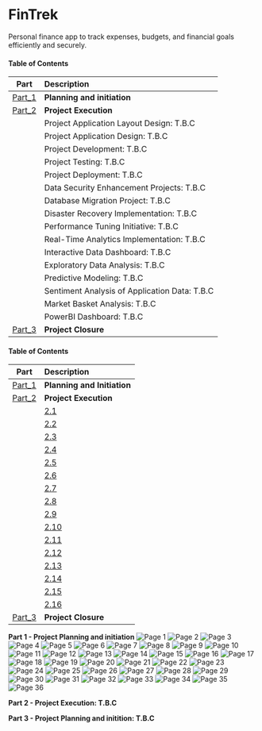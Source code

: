 # FinTrek
Personal finance app to track expenses, budgets, and financial goals efficiently and securely.

#### Table of Contents
| Part | Description |
|:----:|:------------|
|[Part_1](#part1)|**Planning and initiation**|
|[Part_2](#part2)|**Project Execution** |
||Project Application Layout Design: T.B.C|
||Project Application Design: T.B.C|
||Project Development: T.B.C|
||Project Testing: T.B.C|
||Project Deployment: T.B.C|
||Data Security Enhancement Projects: T.B.C|
||Database Migration Project: T.B.C|
||Disaster Recovery Implementation: T.B.C|
||Performance Tuning Initiative: T.B.C|
||Real-Time Analytics Implementation: T.B.C|
||Interactive Data Dashboard: T.B.C|
||Exploratory Data Analysis: T.B.C|
||Predictive Modeling: T.B.C|
||Sentiment Analysis of Application Data: T.B.C|
||Market Basket Analysis: T.B.C|
||PowerBI Dashboard: T.B.C|
|[Part_3](#part3)|**Project Closure** |


#### Table of Contents
| Part | Description |
|:----:|:------------|
|[Part_1](#part1)|**Planning and Initiation**|
|[Part_2](#part2)|**Project Execution** |
||[2.1](#layout-design)|**Layout Design**|
||[2.2](#application-design)|**Application Design**|
||[2.3](#development)|**Development**|
||[2.4](#testing)|**Testing**|
||[2.5](#deployment)|**Deployment**|
||[2.6](#security-enhancement)|**Security Enhancement Projects**|
||[2.7](#database-migration)|**Database Migration Project**|
||[2.8](#disaster-recovery)|**Disaster Recovery Implementation**|
||[2.9](#performance-tuning)|**Performance Tuning Initiative**|
||[2.10](#real-time-analytics)|**Real-Time Analytics Implementation**|
||[2.11](#interactive-data-dashboard)|**Interactive Data Dashboard**|
||[2.12](#exploratory-data-analysis)|**Exploratory Data Analysis**|
||[2.13](#predictive-modeling)|**Predictive Modeling**|
||[2.14](#sentiment-analysis)|**Sentiment Analysis of Application Data**|
||[2.15](#market-basket-analysis)|**Market Basket Analysis**|
||[2.16](#powerbi-dashboard)|**PowerBI Dashboard**|
|[Part_3](#part3)|**Project Closure** |






<a id=part1></a> **Part 1 - Project Planning and initiation**
![Page 1](img/FinTrek_Page_01.png)
![Page 2](img/FinTrek_Page_02.png)
![Page 3](img/FinTrek_Page_03.png)
![Page 4](img/FinTrek_Page_04.png)
![Page 5](img/FinTrek_Page_05.png)
![Page 6](img/FinTrek_Page_06.png)
![Page 7](img/FinTrek_Page_07.png)
![Page 8](img/FinTrek_Page_08.png)
![Page 9](img/FinTrek_Page_09.png)
![Page 10](img/FinTrek_Page_10.png)
![Page 11](img/FinTrek_Page_11.png)
![Page 12](img/FinTrek_Page_12.png)
![Page 13](img/FinTrek_Page_13.png)
![Page 14](img/FinTrek_Page_14.png)
![Page 15](img/FinTrek_Page_15.png)
![Page 16](img/FinTrek_Page_16.png)
![Page 17](img/FinTrek_Page_17.png)
![Page 18](img/FinTrek_Page_18.png)
![Page 19](img/FinTrek_Page_19.png)
![Page 20](img/FinTrek_Page_20.png)
![Page 21](img/FinTrek_Page_21.png)
![Page 22](img/FinTrek_Page_22.png)
![Page 23](img/FinTrek_Page_23.png)
![Page 24](img/FinTrek_Page_24.png)
![Page 25](img/FinTrek_Page_25.png)
![Page 26](img/FinTrek_Page_26.png)
![Page 27](img/FinTrek_Page_27.png)
![Page 28](img/FinTrek_Page_28.png)
![Page 29](img/FinTrek_Page_29.png)
![Page 30](img/FinTrek_Page_30.png)
![Page 31](img/FinTrek_Page_31.png)
![Page 32](img/FinTrek_Page_32.png)
![Page 33](img/FinTrek_Page_33.png)
![Page 34](img/FinTrek_Page_34.png)
![Page 35](img/FinTrek_Page_35.png)
![Page 36](img/FinTrek_Page_36.png)

<a id=part2></a> **Part 2 - Project Execution: T.B.C**

<a id=part3></a> **Part 3 - Project Planning and initition: T.B.C**
